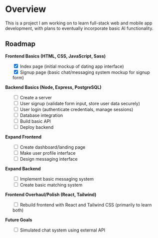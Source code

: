 <h1>Overview</h1>

<p>This is a project I am working on to learn full-stack web and mobile app development, with plans to eventually incorporate basic AI functionality.</p>

<h2>Roadmap</h2>

<p style="font-weight:bold;">Frontend Basics (HTML, CSS, JavaScript, Sass)</p>
<ul>
    <li style="list-style-type:none;">
        <input type="checkbox" checked>
        Index page (initial mockup of dating app interface)
    </li>
    <li style="list-style-type:none;">
        <input type="checkbox" checked>
        Signup page (basic chat/messaging system mockup for signup form)
    </li>
</ul>

<p style="font-weight:bold;">Backend Basics (Node, Express, PostgreSQL)</p>
<ul>
    <li style="list-style-type:none;">
        <input type="checkbox">
        Create a server
    </li>
        <li style="list-style-type:none;">
        <input type="checkbox">
        User signup (validate form input, store user data securely)
    </li>
    </li>
        <li style="list-style-type:none;">
        <input type="checkbox">
        User login (authenticate credentials, manage sessions)
    </li>
        </li>
        <li style="list-style-type:none;">
        <input type="checkbox">
        Database integration
    </li>
    </li>
        </li>
        <li style="list-style-type:none;">
        <input type="checkbox">
        Build basic API
    </li>
    </li>
        </li>
        <li style="list-style-type:none;">
        <input type="checkbox">
        Deploy backend
    </li>
</ul>

<p style="font-weight:bold;">Expand Frontend</p>
<ul>
    <li style="list-style-type:none;">
        <input type="checkbox">
        Create dashboard/landing page
    </li>
    <li style="list-style-type:none;">
        <input type="checkbox">
        Make user profile interface
    </li>
    <li style="list-style-type:none;">
        <input type="checkbox">
        Design messaging interface
    </li>
</ul>

<p style="font-weight:bold;">Expand Backend</p>
<ul>
    <li style="list-style-type:none;">
        <input type="checkbox">
        Implement basic messaging system
    </li>
    <li style="list-style-type:none;">
        <input type="checkbox">
        Create basic matching system
    </li>
</ul>

<p style="font-weight:bold;">Frontend Overhaul/Polish (React, Tailwind)</p>
<ul>
    <li style="list-style-type:none;">
        <input type="checkbox">
        Rebuild frontend with React and Tailwind CSS (primarily to learn both)
    </li>
</ul>

<p style="font-weight:bold;">Future Goals</p>
<ul>
    <li style="list-style-type:none;">
        <input type="checkbox">
        Simulated chat system using external API
    </li>
</ul>

